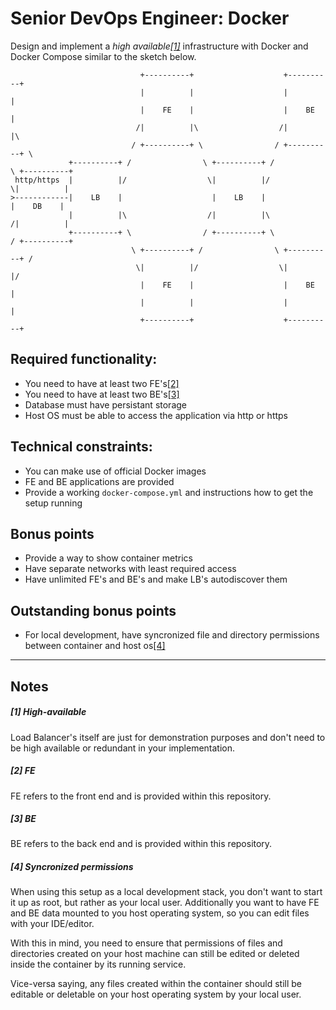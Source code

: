# Senior DevOps Engineer: Docker


Design and implement a *high available[\[1\]](#highavailable)* infrastructure with Docker and Docker Compose similar
to the sketch below.


```
                             +----------+                    +----------+
                             |          |                    |          |
                             |    FE    |                    |    BE    |
                            /|          |\                  /|          |\
                           / +----------+ \                / +----------+ \
             +----------+ /                \ +----------+ /                \ +----------+
 http/https  |          |/                  \|          |/                  \|          |
>------------|    LB    |                    |    LB    |                    |    DB    |
             |          |\                  /|          |\                  /|          |
             +----------+ \                / +----------+ \                / +----------+
                           \ +----------+ /                \ +----------+ /
                            \|          |/                  \|          |/
                             |    FE    |                    |    BE    |
                             |          |                    |          |
                             +----------+                    +----------+
```


## Required functionality:

* You need to have at least two FE's[\[2\]](#fe)
* You need to have at least two BE's[\[3\]](#be)
* Database must have persistant storage
* Host OS must be able to access the application via http or https


## Technical constraints:

* You can make use of official Docker images
* FE and BE applications are provided
* Provide a working `docker-compose.yml` and instructions how to get the setup running


## Bonus points

* Provide a way to show container metrics
* Have separate networks with least required access
* Have unlimited FE's and BE's and make LB's autodiscover them


## Outstanding bonus points

* For local development, have syncronized file and directory permissions between container and host os[\[4\]](#perm)

---

## Notes

##### \[1\] <span name="highavailable" id="highavailable">High-available</span>

Load Balancer's itself are just for demonstration purposes and don't need to be high available or
redundant in your implementation.

##### \[2\] <span name="fe" id="fe">FE</span>

FE refers to the front end and is provided within this repository.

##### \[3\] <span name="be" id="be">BE</span>

BE refers to the back end and is provided within this repository.

##### \[4\] <span name="perm" id="perm">Syncronized permissions</span>

When using this setup as a local development stack, you don't want to start it up as root, but
rather as your local user. Additionally you want to have FE and BE data mounted to you host operating
system, so you can edit files with your IDE/editor.

With this in mind, you need to ensure that permissions of files and directories created on your host
machine can still be edited or deleted inside the container by its running service.

Vice-versa saying, any files created within the container should still be editable or deletable on
your host operating system by your local user.
